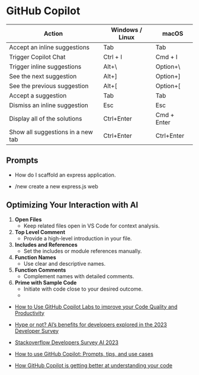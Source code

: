 # GitHub Copilot


| Action                    | Windows / Linux | macOS    |
|---------------------------|-----------------|----------|
| Accept an inline suggestions| Tab           | Tab      |
| Trigger Copilot Chat      | Ctrl + I        | Cmd + I  |
| Trigger inline suggestions| Alt+\           | Option+\ |
| See the next suggestion   | Alt+]           | Option+] |
| See the previous suggestion| Alt+[          | Option+[ |
| Accept a suggestion       | Tab             | Tab      |
| Dismiss an inline suggestion| Esc           | Esc      |
| Display all of the solutions | Ctrl+Enter   | Cmd + Enter |
| Show all suggestions in a new tab| Ctrl+Enter | Ctrl+Enter |


## Prompts

- How do I scaffold an express application.

- /new create a new express.js web

## Optimizing Your Interaction with AI

1. **Open Files**
   - Keep related files open in VS Code for context analysis.
2. **Top Level Comment**
   - Provide a high-level introduction in your file.
3. **Includes and References**
   - Set the includes or module references manually.
4. **Function Names**
   - Use clear and descriptive names.
5. **Function Comments**
   - Complement names with detailed comments.
6. **Prime with Sample Code**
   - Initiate with code close to your desired outcome.
   - 

- [How to Use GitHub Copilot Labs to improve your Code Quality and Productivity](https://techcommunity.microsoft.com/t5/educator-developer-blog/how-to-use-github-copilot-labs-to-improve-your-code-quality-and/ba-p/3743021)

- [Hype or not? AI’s benefits for developers explored in the 2023 Developer Survey](https://stackoverflow.blog/2023/06/14/hype-or-not-developers-have-something-to-say-about-ai/)
- [Stackoverflow Developers Survey AI 2023](https://survey.stackoverflow.co/2023/#ai)

- [How to use GitHub Copilot: Prompts, tips, and use cases](https://github.blog/2023-05-17-how-github-copilot-is-getting-better-at-understanding-your-code/)
- [How GitHub Copilot is getting better at understanding your code](https://github.blog/2023-05-17-how-github-copilot-is-getting-better-at-understanding-your-code/)
